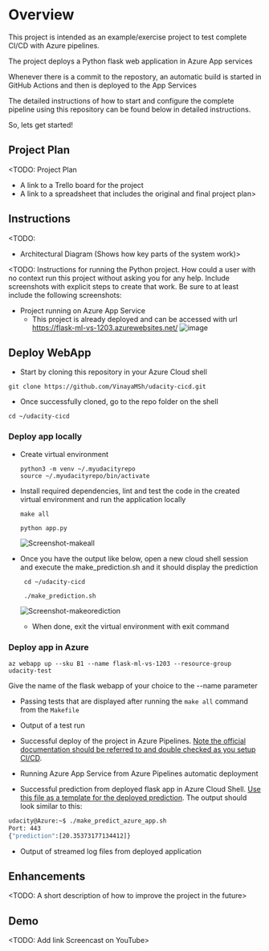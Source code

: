 # Overview

This project is intended as an example/exercise project to test complete CI/CD with Azure pipelines.

The project deploys a Python flask web application in Azure App services

Whenever there is a commit to the repostory, an automatic build is started in GitHub Actions and then is deployed to the App Services

The detailed instructions of how to start and configure the complete pipeline using this repository can be found below in detailed instructions. 

So, lets get started!

## Project Plan
<TODO: Project Plan

* A link to a Trello board for the project
* A link to a spreadsheet that includes the original and final project plan>

## Instructions

<TODO:  
* Architectural Diagram (Shows how key parts of the system work)>

<TODO:  Instructions for running the Python project.  How could a user with no context run this project without asking you for any help.  Include screenshots with explicit steps to create that work. Be sure to at least include the following screenshots:

* Project running on Azure App Service
  -  This project is already deployed and can be accessed with url https://flask-ml-vs-1203.azurewebsites.net/
    ![image](https://github.com/VinayaMSh/udacity-cicd/assets/37274214/0d89fbe5-ce2c-46bf-aded-af84c44f40ca)




## Deploy WebApp

  -  Start by cloning this repository in your Azure Cloud shell
  
  ```
  git clone https://github.com/VinayaMSh/udacity-cicd.git
  ```

  -  Once successfully cloned, go to the repo folder on the shell
     
  ```
  cd ~/udacity-cicd
  ```
  ###  Deploy app locally 

  -  Create virtual environment
        ```
        python3 -m venv ~/.myudacityrepo
        source ~/.myudacityrepo/bin/activate
        ```
  -  Install required dependencies, lint and test the code in the created virtual environment and run the application locally
        ```
        make all

        python app.py
        ```
        ![Screenshot-makeall](https://github.com/VinayaMSh/udacity-cicd/assets/37274214/bcc1feb5-ed9a-4f90-ac4f-0972dae71611)

  -   Once you have the output like below, open a new cloud shell session and execute the make_prediction.sh and it should   display the prediction
       ```
        cd ~/udacity-cicd

        ./make_prediction.sh
        ```
      ![Screenshot-makeorediction](https://github.com/VinayaMSh/udacity-cicd/assets/37274214/3fcad713-678a-47ee-bb39-5e919eaebb5e)


        - When done, exit the virtual environment with exit command

  ### Deploy app in Azure
      
  ```
  az webapp up --sku B1 --name flask-ml-vs-1203 --resource-group udacity-test
  ```
  Give the name of the flask webapp of your choice to the --name parameter 

* Passing tests that are displayed after running the `make all` command from the `Makefile`

* Output of a test run

* Successful deploy of the project in Azure Pipelines.  [Note the official documentation should be referred to and double checked as you setup CI/CD](https://docs.microsoft.com/en-us/azure/devops/pipelines/ecosystems/python-webapp?view=azure-devops).

* Running Azure App Service from Azure Pipelines automatic deployment

* Successful prediction from deployed flask app in Azure Cloud Shell.  [Use this file as a template for the deployed prediction](https://github.com/udacity/nd082-Azure-Cloud-DevOps-Starter-Code/blob/master/C2-AgileDevelopmentwithAzure/project/starter_files/flask-sklearn/make_predict_azure_app.sh).
The output should look similar to this:

```bash
udacity@Azure:~$ ./make_predict_azure_app.sh
Port: 443
{"prediction":[20.35373177134412]}
```

* Output of streamed log files from deployed application

> 

## Enhancements

<TODO: A short description of how to improve the project in the future>

## Demo 

<TODO: Add link Screencast on YouTube>


